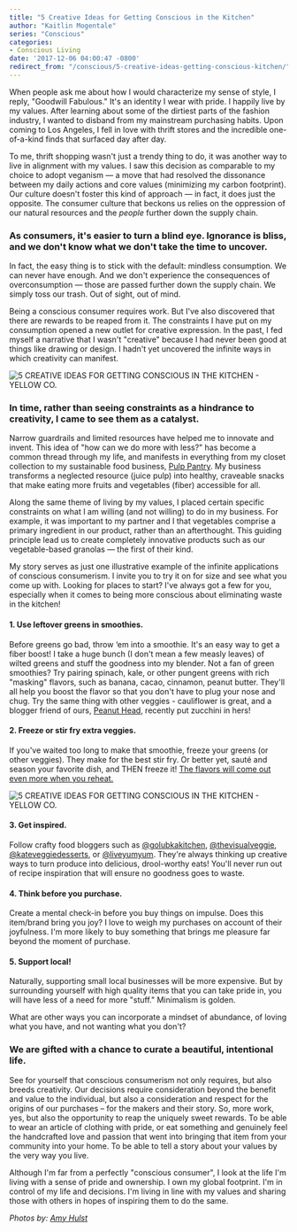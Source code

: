 ```yaml
---
title: "5 Creative Ideas for Getting Conscious in the Kitchen"
author: "Kaitlin Mogentale"
series: "Conscious"
categories:
- Conscious Living
date: '2017-12-06 04:00:47 -0800'
redirect_from: "/conscious/5-creative-ideas-getting-conscious-kitchen/"
---
```


When people ask me about how I would characterize my sense of style, I reply, "Goodwill Fabulous." It's an identity I wear with pride. I happily live by my values. After learning about some of the dirtiest parts of the fashion industry, I wanted to disband from my mainstream purchasing habits. Upon coming to Los Angeles, I fell in love with thrift stores and the incredible one-of-a-kind finds that surfaced day after day.

To me, thrift shopping wasn't just a trendy thing to do, it was another way to live in alignment with my values. I saw this decision as comparable to my choice to adopt veganism — a move that had resolved the dissonance between my daily actions and core values (minimizing my carbon footprint). Our culture doesn't foster this kind of approach — in fact, it does just the opposite. The consumer culture that beckons us relies on the oppression of our natural resources and the _people_ further down the supply chain.

### **As consumers, it's easier to turn a blind eye. Ignorance is bliss, and we don't know what we don't take the time to uncover.**

In fact, the easy thing is to stick with the default: mindless consumption. We can never have enough. And we don't experience the consequences of overconsumption — those are passed further down the supply chain. We simply toss our trash. Out of sight, out of mind.

Being a conscious consumer requires work. But I've also discovered that there are rewards to be reaped from it. The constraints I have put on my consumption opened a new outlet for creative expression. In the past, I fed myself a narrative that I wasn't "creative" because I had never been good at things like drawing or design. I hadn't yet uncovered the infinite ways in which creativity can manifest.

![5 CREATIVE IDEAS FOR GETTING CONSCIOUS IN THE KITCHEN - YELLOW CO.](https://yellow-blog-images.imgix.net/2017/12/3I5A1573-2.jpg)

### **In time, rather than seeing constraints as a hindrance to creativity, I came to see them as a catalyst.**

Narrow guardrails and limited resources have helped me to innovate and invent. This idea of "how can we do more with less?" has become a common thread through my life, and manifests in everything from my closet collection to my sustainable food business, [Pulp Pantry](https://www.pulppantry.com/). My business transforms a neglected resource (juice pulp) into healthy, craveable snacks that make eating more fruits and vegetables (fiber) accessible for all.

Along the same theme of living by my values, I placed certain specific constraints on what I am willing (and not willing) to do in my business. For example, it was important to my partner and I that vegetables comprise a primary ingredient in our product, rather than an afterthought. This guiding principle lead us to create completely innovative products such as our vegetable-based granolas — the first of their kind.

My story serves as just one illustrative example of the infinite applications of conscious consumerism. I invite you to try it on for size and see what you come up with. Looking for places to start? I've always got a few for you, especially when it comes to being more conscious about eliminating waste in the kitchen!

#### **1\. Use leftover greens in smoothies.**

Before greens go bad, throw ‘em into a smoothie. It's an easy way to get a fiber boost! I take a huge bunch (I don't mean a few measly leaves) of wilted greens and stuff the goodness into my blender. Not a fan of green smoothies? Try pairing spinach, kale, or other pungent greens with rich "masking" flavors, such as banana, cacao, cinnamon, peanut butter. They'll all help you boost the flavor so that you don't have to plug your nose and chug. Try the same thing with other veggies - cauliflower is great, and a blogger friend of ours, [Peanut Head](https://www.instagram.com/peanut.head/), recently put zucchini in hers!

#### **2\. Freeze or stir fry extra veggies.**

If you've waited too long to make that smoothie, freeze your greens (or other veggies). They make for the best stir fry. Or better yet, sauté and season your favorite dish, and THEN freeze it! [The flavors will come out even more when you reheat.](https://www.forbes.com/sites/nadiaarumugam/2011/11/23/the-science-of-leftovers-why-they-taste-so-good/#77e895127d27)

![5 CREATIVE IDEAS FOR GETTING CONSCIOUS IN THE KITCHEN - YELLOW CO.](https://yellow-blog-images.imgix.net/2017/12/3I5A1592.jpg)

#### **3\. Get inspired.**

Follow crafty food bloggers such as [@golubkakitchen](https://www.instagram.com/golubkakitchen/), [@thevisualveggie](https://www.instagram.com/thevisualveggie/), [@kateveggiedesserts](https://www.instagram.com/kateveggiedesserts/), or [@liveyumyum](https://www.instagram.com/liveyumyum/). They're always thinking up creative ways to turn produce into delicious, drool-worthy eats! You'll never run out of recipe inspiration that will ensure no goodness goes to waste.

#### **4\. Think before you purchase.**

Create a mental check-in before you buy things on impulse. Does this item/brand bring you joy? I love to weigh my purchases on account of their joyfulness. I'm more likely to buy something that brings me pleasure far beyond the moment of purchase.

#### **5\. Support local!**

Naturally, supporting small local businesses will be more expensive. But by surrounding yourself with high quality items that you can take pride in, you will have less of a need for more "stuff." Minimalism is golden.

What are other ways you can incorporate a mindset of abundance, of loving what you have, and not wanting what you don't?

### **We are gifted with a chance to curate a beautiful, intentional life.**

See for yourself that conscious consumerism not only requires, but also breeds creativity. Our decisions require consideration beyond the benefit and value to the individual, but also a consideration and respect for the origins of our purchases – for the makers and their story. So, more work, yes, but also the opportunity to reap the uniquely sweet rewards. To be able to wear an article of clothing with pride, or eat something and genuinely feel the handcrafted love and passion that went into bringing that item from your community into your home. To be able to tell a story about your values by the very way you live.

Although I'm far from a perfectly "conscious consumer", I look at the life I'm living with a sense of pride and ownership. I own my global footprint. I'm in control of my life and decisions. I'm living in line with my values and sharing those with others in hopes of inspiring them to do the same.

_Photos by: [Amy Hulst](https://www.instagram.com/amyhulstforpresident/)_
